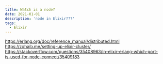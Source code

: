 ```yaml
---
title: Watch is a node?
date: 2021-01-01
description: 'node in Elixir???'
tags:
  - Elixir
---
```


https://erlang.org/doc/reference_manual/distributed.html
https://zohaib.me/setting-up-elixir-cluster/
https://stackoverflow.com/questions/35408963/in-elixir-erlang-which-port-is-used-for-node-connect/35409183
